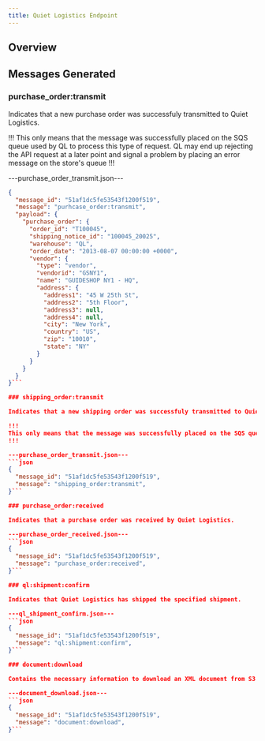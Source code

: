 ```yaml
---
title: Quiet Logistics Endpoint
---
```


## Overview

## Messages Generated

### purchase_order:transmit

Indicates that a new purchase order was successfuly transmitted to Quiet Logistics.

!!!
This only means that the message was successfully placed on the SQS queue used by QL to process this type of request. QL may end up rejecting the API request at a later point and signal a problem by placing an error message on the store's queue
!!!

---purchase_order_transmit.json---
```json
{
  "message_id": "51af1dc5fe53543f1200f519",
  "message": "purhcase_order:transmit",
  "payload": {
    "purchase_order": {
      "order_id": "T100045",
      "shipping_notice_id": "100045_20025",
      "warehouse": "QL",
      "order_date": "2013-08-07 00:00:00 +0000",
      "vendor": {
        "type": "vendor",
        "vendorid": "GSNY1",
        "name": "GUIDESHOP NY1 - HQ",
        "address": {
          "address1": "45 W 25th St",
          "address2": "5th Floor",
          "address3": null,
          "address4": null,
          "city": "New York",
          "country": "US",
          "zip": "10010",
          "state": "NY"
        }
      }
    }
  }
}```

### shipping_order:transmit

Indicates that a new shipping order was successfuly transmitted to Quiet Logistics.

!!!
This only means that the message was successfully placed on the SQS queue used by QL to process this type of request. QL may end up rejecting the API request at a later point and signal a problem by placing an error message on the store's queue
!!!

---purchase_order_transmit.json---
```json
{
  "message_id": "51af1dc5fe53543f1200f519",
  "message": "shipping_order:transmit",
}```

### purchase_order:received

Indicates that a purchase order was received by Quiet Logistics.

---purchase_order_received.json---
```json
{
  "message_id": "51af1dc5fe53543f1200f519",
  "message": "purchase_order:received",
}```

### ql:shipment:confirm

Indicates that Quiet Logistics has shipped the specified shipment.

---ql_shipment_confirm.json---
```json
{
  "message_id": "51af1dc5fe53543f1200f519",
  "message": "ql:shipment:confirm",
}```

### document:download

Contains the necessary information to download an XML document from S3 that corresponds to an SQS message.

---document_download.json---
```json
{
  "message_id": "51af1dc5fe53543f1200f519",
  "message": "document:download",
}```
